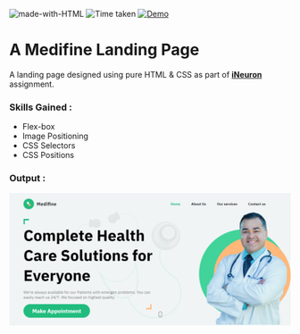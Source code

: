 ![made-with-HTML](https://img.shields.io/badge/Made%20with-HTML%20&%20CSS-blue?style=for-the-badge)
![Time taken](https://img.shields.io/badge/Time%20Taken-01H%3A38M-red?style=for-the-badge&logo=Clockify)
[![Demo](https://img.shields.io/badge/See%20Demo-Visit-aqua?style=for-the-badge&logo=web)](https://vsk-medifine.netlify.app/)

# A Medifine Landing Page

A landing page designed using pure HTML & CSS as part of **[iNeuron](https://ineuron.ai/ 'iNeuron')** assignment.

### Skills Gained :

- Flex-box
- Image Positioning
- CSS Selectors
- CSS Positions

### Output :

[![Output Image](./output.png)](https://vsk-medifine.netlify.app/)
